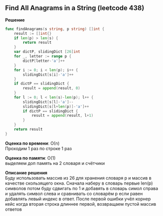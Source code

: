 ## Find All Anagrams in a String (leetcode 438)  

**Решение**
```go
func findAnagrams(s string, p string) []int {
	result := []int{}
	if len(p) > len(s) {
		return result
	}
	var dictP, slidingDict [26]int
	for _, letter := range p {
		dictP[letter-'a']++
	}
	for i := 0; i < len(p); i++ {
		slidingDict[s[i]-'a']++
	}
	if dictP == slidingDict {
		result = append(result, 0)
	}
	for l := 0; l < len(s)-len(p); l++ {
		slidingDict[s[l]-'a']--
		slidingDict[s[l+len(p)]-'a']++
		if dictP == slidingDict {
			result = append(result, l+1)
		}
	}
	return result
}
```

**Оценка по времени**: О(n)  
Проходим 1 раз по строке 1 раз

**Оценка по памяти**: О(1)  
выделяем доп память на 2 словаря и счётчики

**Описание решения**  
Буду использовать массив из 26 для хранения словаря p и массив в качестве скользящего окна. 
Сначала наберу в словарь первые len(p) символов потом буду сдвигать по 1 и добавять в словарь симол справа и удалять символ слева и сравнивать со словарём p если равен добавлять левый индекс в ответ.
После первой ошибки учёл корнер кейс когда вторая строка длиннее первой, возвращаем пустой массив ответов
